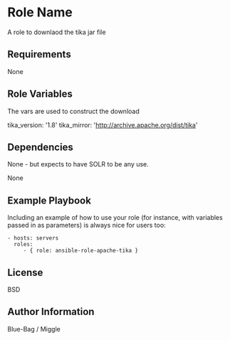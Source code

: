 Role Name
=========

A role to downlaod the tika jar file

Requirements
------------

None

Role Variables
--------------

The vars are used to construct the download

  tika_version: '1.8'
  tika_mirror: 'http://archive.apache.org/dist/tika'

Dependencies
------------
None - but expects to have SOLR to be any use.

None

Example Playbook
----------------

Including an example of how to use your role (for instance, with variables passed in as parameters) is always nice for users too:

    - hosts: servers
      roles:
         - { role: ansible-role-apache-tika }

License
-------

BSD

Author Information
------------------

Blue-Bag / Miggle
